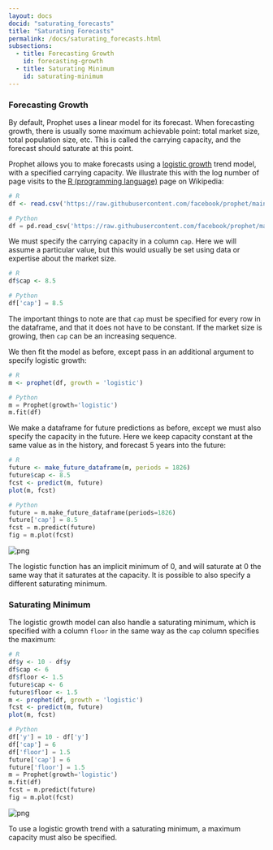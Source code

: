 ```yaml
---
layout: docs
docid: "saturating_forecasts"
title: "Saturating Forecasts"
permalink: /docs/saturating_forecasts.html
subsections:
  - title: Forecasting Growth
    id: forecasting-growth
  - title: Saturating Minimum
    id: saturating-minimum
---
```

<a id="forecasting-growth"> </a>

### Forecasting Growth



By default, Prophet uses a linear model for its forecast. When forecasting growth, there is usually some maximum achievable point: total market size, total population size, etc. This is called the carrying capacity, and the forecast should saturate at this point.



Prophet allows you to make forecasts using a [logistic growth](https://en.wikipedia.org/wiki/Logistic_function) trend model, with a specified carrying capacity. We illustrate this with the log number of page visits to the [R (programming language)](https://en.wikipedia.org/wiki/R_%28programming_language%29) page on Wikipedia:


```R
# R
df <- read.csv('https://raw.githubusercontent.com/facebook/prophet/main/examples/example_wp_log_peyton_manning.csv')
```
```python
# Python
df = pd.read_csv('https://raw.githubusercontent.com/facebook/prophet/main/examples/example_wp_log_peyton_manning.csv')
```
We must specify the carrying capacity in a column `cap`. Here we will assume a particular value, but this would usually be set using data or expertise about the market size.


```R
# R
df$cap <- 8.5
```
```python
# Python
df['cap'] = 8.5
```
The important things to note are that `cap` must be specified for every row in the dataframe, and that it does not have to be constant. If the market size is growing, then `cap` can be an increasing sequence.



We then fit the model as before, except pass in an additional argument to specify logistic growth:


```R
# R
m <- prophet(df, growth = 'logistic')
```
```python
# Python
m = Prophet(growth='logistic')
m.fit(df)
```
We make a dataframe for future predictions as before, except we must also specify the capacity in the future. Here we keep capacity constant at the same value as in the history, and forecast 5 years into the future:


```R
# R
future <- make_future_dataframe(m, periods = 1826)
future$cap <- 8.5
fcst <- predict(m, future)
plot(m, fcst)
```
```python
# Python
future = m.make_future_dataframe(periods=1826)
future['cap'] = 8.5
fcst = m.predict(future)
fig = m.plot(fcst)
```

![png](/prophet/static/saturating_forecasts_files/saturating_forecasts_13_0.png)


The logistic function has an implicit minimum of 0, and will saturate at 0 the same way that it saturates at the capacity. It is possible to also specify a different saturating minimum.



<a id="saturating-minimum"> </a>

### Saturating Minimum



The logistic growth model can also handle a saturating minimum, which is specified with a column `floor` in the same way as the `cap` column specifies the maximum:


```R
# R
df$y <- 10 - df$y
df$cap <- 6
df$floor <- 1.5
future$cap <- 6
future$floor <- 1.5
m <- prophet(df, growth = 'logistic')
fcst <- predict(m, future)
plot(m, fcst)
```
```python
# Python
df['y'] = 10 - df['y']
df['cap'] = 6
df['floor'] = 1.5
future['cap'] = 6
future['floor'] = 1.5
m = Prophet(growth='logistic')
m.fit(df)
fcst = m.predict(future)
fig = m.plot(fcst)
```

![png](/prophet/static/saturating_forecasts_files/saturating_forecasts_16_0.png)


To use a logistic growth trend with a saturating minimum, a maximum capacity must also be specified.

